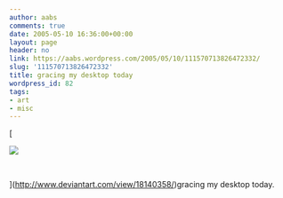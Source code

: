 ```yaml
---
author: aabs
comments: true
date: 2005-05-10 16:36:00+00:00
layout: page
header: no
link: https://aabs.wordpress.com/2005/05/10/111570713826472332/
slug: '111570713826472332'
title: gracing my desktop today
wordpress_id: 82
tags:
- art
- misc
---
```


[
](http://www.deviantart.com/view/18140358/)[](http://www.deviantart.com/view/18140358/)[


![](http://tn3-1.deviantart.com/300W/fs5.deviantart.com/i/2005/129/2/1/H_A_T_E__M_A_C_H_I_NE_by_1347.jpg)


 

](http://www.deviantart.com/view/18140358/)gracing my desktop today. 
